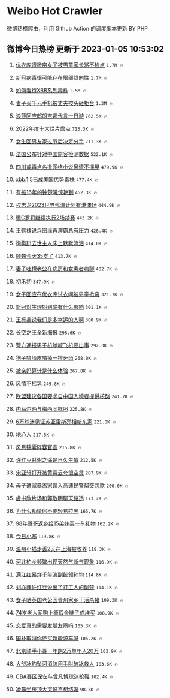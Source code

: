 # Weibo Hot Crawler 



微博热榜爬虫，利用 Github Action 的调度脚本更新 BY PHP 


## 微博今日热榜 更新于 2023-01-05 10:53:02 
1. [优衣库遭掀帘女子被男童家长骂不检点](https://s.weibo.com/weibo?q=%23%E4%BC%98%E8%A1%A3%E5%BA%93%E9%81%AD%E6%8E%80%E5%B8%98%E5%A5%B3%E5%AD%90%E8%A2%AB%E7%94%B7%E7%AB%A5%E5%AE%B6%E9%95%BF%E9%AA%82%E4%B8%8D%E6%A3%80%E7%82%B9%23&t=31&band_rank=1&Refer=top) `1.7M 🔥` 

1. [新冠病毒很可能存在眼部趋向性](https://s.weibo.com/weibo?q=%23%E6%96%B0%E5%86%A0%E7%97%85%E6%AF%92%E5%BE%88%E5%8F%AF%E8%83%BD%E5%AD%98%E5%9C%A8%E7%9C%BC%E9%83%A8%E8%B6%8B%E5%90%91%E6%80%A7%23&t=31&band_rank=2&Refer=top) `1.7M 🔥` 

1. [如何看待XBB系列毒株](https://s.weibo.com/weibo?q=%23%E5%A6%82%E4%BD%95%E7%9C%8B%E5%BE%85XBB%E7%B3%BB%E5%88%97%E6%AF%92%E6%A0%AA%23&t=31&band_rank=3&Refer=top) `1.5M 🔥` 

1. [妻子买千元手机被丈夫按头砸柜台](https://s.weibo.com/weibo?q=%23%E5%A6%BB%E5%AD%90%E4%B9%B0%E5%8D%83%E5%85%83%E6%89%8B%E6%9C%BA%E8%A2%AB%E4%B8%88%E5%A4%AB%E6%8C%89%E5%A4%B4%E7%A0%B8%E6%9F%9C%E5%8F%B0%23&t=31&band_rank=4&Refer=top) `1.3M 🔥` 

1. [浪莎回应郎朗吉娜代言一日游](https://s.weibo.com/weibo?q=%23%E6%B5%AA%E8%8E%8E%E5%9B%9E%E5%BA%94%E9%83%8E%E6%9C%97%E5%90%89%E5%A8%9C%E4%BB%A3%E8%A8%80%E4%B8%80%E6%97%A5%E6%B8%B8%23&t=31&band_rank=5&Refer=top) `762.5K 🔥` 

1. [2022年度十大烂片盘点](https://s.weibo.com/weibo?q=%232022%E5%B9%B4%E5%BA%A6%E5%8D%81%E5%A4%A7%E7%83%82%E7%89%87%E7%9B%98%E7%82%B9%23&t=31&band_rank=6&Refer=top) `713.3K 🔥` 

1. [女生回男友家过节后决定分手](https://s.weibo.com/weibo?q=%23%E5%A5%B3%E7%94%9F%E5%9B%9E%E7%94%B7%E5%8F%8B%E5%AE%B6%E8%BF%87%E8%8A%82%E5%90%8E%E5%86%B3%E5%AE%9A%E5%88%86%E6%89%8B%23&t=31&band_rank=7&Refer=top) `711.3K 🔥` 

1. [法国公布针对中国旅客检测数据](https://s.weibo.com/weibo?q=%23%E6%B3%95%E5%9B%BD%E5%85%AC%E5%B8%83%E9%92%88%E5%AF%B9%E4%B8%AD%E5%9B%BD%E6%97%85%E5%AE%A2%E6%A3%80%E6%B5%8B%E6%95%B0%E6%8D%AE%23&t=31&band_rank=8&Refer=top) `522.1K 🔥` 

1. [四川戒毒点名批网络小说风情不摇晃](https://s.weibo.com/weibo?q=%23%E5%9B%9B%E5%B7%9D%E6%88%92%E6%AF%92%E7%82%B9%E5%90%8D%E6%89%B9%E7%BD%91%E7%BB%9C%E5%B0%8F%E8%AF%B4%E9%A3%8E%E6%83%85%E4%B8%8D%E6%91%87%E6%99%83%23&t=31&band_rank=9&Refer=top) `479.9K 🔥` 

1. [xbb.1.5已成美国优势毒株](https://s.weibo.com/weibo?q=%23xbb.1.5%E5%B7%B2%E6%88%90%E7%BE%8E%E5%9B%BD%E4%BC%98%E5%8A%BF%E6%AF%92%E6%A0%AA%23&t=31&band_rank=10&Refer=top) `477.4K 🔥` 

1. [有被16年的钟楚曦惊艳到](https://s.weibo.com/weibo?q=%23%E6%9C%89%E8%A2%AB16%E5%B9%B4%E7%9A%84%E9%92%9F%E6%A5%9A%E6%9B%A6%E6%83%8A%E8%89%B3%E5%88%B0%23&t=31&band_rank=11&Refer=top) `452.3K 🔥` 

1. [权志龙2023世界巡演计划有港澳场](https://s.weibo.com/weibo?q=%23%E6%9D%83%E5%BF%97%E9%BE%992023%E4%B8%96%E7%95%8C%E5%B7%A1%E6%BC%94%E8%AE%A1%E5%88%92%E6%9C%89%E6%B8%AF%E6%BE%B3%E5%9C%BA%23&t=31&band_rank=12&Refer=top) `444.9K 🔥` 

1. [曝C罗将继续执行2场禁赛](https://s.weibo.com/weibo?q=%23%E6%9B%9DC%E7%BD%97%E5%B0%86%E7%BB%A7%E7%BB%AD%E6%89%A7%E8%A1%8C2%E5%9C%BA%E7%A6%81%E8%B5%9B%23&t=31&band_rank=13&Refer=top) `443.2K 🔥` 

1. [王鹤棣说浮图缘再演霸总有压力](https://s.weibo.com/weibo?q=%23%E7%8E%8B%E9%B9%A4%E6%A3%A3%E8%AF%B4%E6%B5%AE%E5%9B%BE%E7%BC%98%E5%86%8D%E6%BC%94%E9%9C%B8%E6%80%BB%E6%9C%89%E5%8E%8B%E5%8A%9B%23&t=31&band_rank=14&Refer=top) `428.4K 🔥` 

1. [狗狗趴去世主人床上默默流泪](https://s.weibo.com/weibo?q=%23%E7%8B%97%E7%8B%97%E8%B6%B4%E5%8E%BB%E4%B8%96%E4%B8%BB%E4%BA%BA%E5%BA%8A%E4%B8%8A%E9%BB%98%E9%BB%98%E6%B5%81%E6%B3%AA%23&t=31&band_rank=15&Refer=top) `414.0K 🔥` 

1. [顾魏今天35岁了](https://s.weibo.com/weibo?q=%23%E9%A1%BE%E9%AD%8F%E4%BB%8A%E5%A4%A935%E5%B2%81%E4%BA%86%23&t=31&band_rank=16&Refer=top) `413.7K 🔥` 

1. [妻子吐槽老公在病房和女患者嗨聊](https://s.weibo.com/weibo?q=%23%E5%A6%BB%E5%AD%90%E5%90%90%E6%A7%BD%E8%80%81%E5%85%AC%E5%9C%A8%E7%97%85%E6%88%BF%E5%92%8C%E5%A5%B3%E6%82%A3%E8%80%85%E5%97%A8%E8%81%8A%23&t=31&band_rank=17&Refer=top) `402.7K 🔥` 

1. [初禾初](https://s.weibo.com/weibo?q=%23%E5%88%9D%E7%A6%BE%E5%88%9D%23&t=31&band_rank=18&Refer=top) `347.9K 🔥` 

1. [女子回应在优衣库试衣间被男童掀帘](https://s.weibo.com/weibo?q=%23%E5%A5%B3%E5%AD%90%E5%9B%9E%E5%BA%94%E5%9C%A8%E4%BC%98%E8%A1%A3%E5%BA%93%E8%AF%95%E8%A1%A3%E9%97%B4%E8%A2%AB%E7%94%B7%E7%AB%A5%E6%8E%80%E5%B8%98%23&t=31&band_rank=19&Refer=top) `321.7K 🔥` 

1. [新冠对生理期到底有什么影响](https://s.weibo.com/weibo?q=%23%E6%96%B0%E5%86%A0%E5%AF%B9%E7%94%9F%E7%90%86%E6%9C%9F%E5%88%B0%E5%BA%95%E6%9C%89%E4%BB%80%E4%B9%88%E5%BD%B1%E5%93%8D%23&t=31&band_rank=20&Refer=top) `301.1K 🔥` 

1. [王栎鑫说我们是多幸运的人啊](https://s.weibo.com/weibo?q=%23%E7%8E%8B%E6%A0%8E%E9%91%AB%E8%AF%B4%E6%88%91%E4%BB%AC%E6%98%AF%E5%A4%9A%E5%B9%B8%E8%BF%90%E7%9A%84%E4%BA%BA%E5%95%8A%23&t=31&band_rank=21&Refer=top) `300.9K 🔥` 

1. [长空之王全新海报](https://s.weibo.com/weibo?q=%23%E9%95%BF%E7%A9%BA%E4%B9%8B%E7%8E%8B%E5%85%A8%E6%96%B0%E6%B5%B7%E6%8A%A5%23&t=31&band_rank=22&Refer=top) `298.6K 🔥` 

1. [警方通报男子机舱喊飞机要出事](https://s.weibo.com/weibo?q=%23%E8%AD%A6%E6%96%B9%E9%80%9A%E6%8A%A5%E7%94%B7%E5%AD%90%E6%9C%BA%E8%88%B1%E5%96%8A%E9%A3%9E%E6%9C%BA%E8%A6%81%E5%87%BA%E4%BA%8B%23&t=31&band_rank=23&Refer=top) `292.3K 🔥` 

1. [狗子啃墙皮啃掉一排牙齿](https://s.weibo.com/weibo?q=%23%E7%8B%97%E5%AD%90%E5%95%83%E5%A2%99%E7%9A%AE%E5%95%83%E6%8E%89%E4%B8%80%E6%8E%92%E7%89%99%E9%BD%BF%23&t=31&band_rank=24&Refer=top) `268.0K 🔥` 

1. [被亲妈算计是什么体验](https://s.weibo.com/weibo?q=%23%E8%A2%AB%E4%BA%B2%E5%A6%88%E7%AE%97%E8%AE%A1%E6%98%AF%E4%BB%80%E4%B9%88%E4%BD%93%E9%AA%8C%23&t=31&band_rank=25&Refer=top) `267.8K 🔥` 

1. [风情不摇晃](https://s.weibo.com/weibo?q=%23%E9%A3%8E%E6%83%85%E4%B8%8D%E6%91%87%E6%99%83%23&t=31&band_rank=26&Refer=top) `249.8K 🔥` 

1. [欧盟建议各国要求自中国入境者提供核酸](https://s.weibo.com/weibo?q=%23%E6%AC%A7%E7%9B%9F%E5%BB%BA%E8%AE%AE%E5%90%84%E5%9B%BD%E8%A6%81%E6%B1%82%E8%87%AA%E4%B8%AD%E5%9B%BD%E5%85%A5%E5%A2%83%E8%80%85%E6%8F%90%E4%BE%9B%E6%A0%B8%E9%85%B8%23&t=31&band_rank=27&Refer=top) `241.7K 🔥` 

1. [内马尔晒与梅西同框照](https://s.weibo.com/weibo?q=%23%E5%86%85%E9%A9%AC%E5%B0%94%E6%99%92%E4%B8%8E%E6%A2%85%E8%A5%BF%E5%90%8C%E6%A1%86%E7%85%A7%23&t=31&band_rank=28&Refer=top) `225.8K 🔥` 

1. [6万球迷见证苏亚雷斯亮相新东家](https://s.weibo.com/weibo?q=%236%E4%B8%87%E7%90%83%E8%BF%B7%E8%A7%81%E8%AF%81%E8%8B%8F%E4%BA%9A%E9%9B%B7%E6%96%AF%E4%BA%AE%E7%9B%B8%E6%96%B0%E4%B8%9C%E5%AE%B6%23&t=31&band_rank=29&Refer=top) `221.0K 🔥` 

1. [地心人](https://s.weibo.com/weibo?q=%E5%9C%B0%E5%BF%83%E4%BA%BA&t=31&band_rank=30&Refer=top) `217.5K 🔥` 

1. [风月锦囊阵容官宣](https://s.weibo.com/weibo?q=%23%E9%A3%8E%E6%9C%88%E9%94%A6%E5%9B%8A%E9%98%B5%E5%AE%B9%E5%AE%98%E5%AE%A3%23&t=31&band_rank=31&Refer=top) `215.8K 🔥` 

1. [许红豆对谢之遥是日久生情](https://s.weibo.com/weibo?q=%23%E8%AE%B8%E7%BA%A2%E8%B1%86%E5%AF%B9%E8%B0%A2%E4%B9%8B%E9%81%A5%E6%98%AF%E6%97%A5%E4%B9%85%E7%94%9F%E6%83%85%23&t=31&band_rank=32&Refer=top) `212.5K 🔥` 

1. [宋亚轩打开被黄霄云夸很空灵](https://s.weibo.com/weibo?q=%23%E5%AE%8B%E4%BA%9A%E8%BD%A9%E6%89%93%E5%BC%80%E8%A2%AB%E9%BB%84%E9%9C%84%E4%BA%91%E5%A4%B8%E5%BE%88%E7%A9%BA%E7%81%B5%23&t=31&band_rank=33&Refer=top) `207.9K 🔥` 

1. [母子遭家暴离家误入高速民警帮交罚款](https://s.weibo.com/weibo?q=%23%E6%AF%8D%E5%AD%90%E9%81%AD%E5%AE%B6%E6%9A%B4%E7%A6%BB%E5%AE%B6%E8%AF%AF%E5%85%A5%E9%AB%98%E9%80%9F%E6%B0%91%E8%AD%A6%E5%B8%AE%E4%BA%A4%E7%BD%9A%E6%AC%BE%23&t=31&band_rank=34&Refer=top) `200.0K 🔥` 

1. [虞书欣片场和郭敬明聊天路透](https://s.weibo.com/weibo?q=%23%E8%99%9E%E4%B9%A6%E6%AC%A3%E7%89%87%E5%9C%BA%E5%92%8C%E9%83%AD%E6%95%AC%E6%98%8E%E8%81%8A%E5%A4%A9%E8%B7%AF%E9%80%8F%23&t=31&band_rank=35&Refer=top) `173.2K 🔥` 

1. [为什么劝情侣不要轻易拉黑](https://s.weibo.com/weibo?q=%23%E4%B8%BA%E4%BB%80%E4%B9%88%E5%8A%9D%E6%83%85%E4%BE%A3%E4%B8%8D%E8%A6%81%E8%BD%BB%E6%98%93%E6%8B%89%E9%BB%91%23&t=31&band_rank=36&Refer=top) `165.7K 🔥` 

1. [98年哥哥返乡给15弟妹买一车礼物](https://s.weibo.com/weibo?q=%2398%E5%B9%B4%E5%93%A5%E5%93%A5%E8%BF%94%E4%B9%A1%E7%BB%9915%E5%BC%9F%E5%A6%B9%E4%B9%B0%E4%B8%80%E8%BD%A6%E7%A4%BC%E7%89%A9%23&t=31&band_rank=37&Refer=top) `162.2K 🔥` 

1. [今日小寒](https://s.weibo.com/weibo?q=%23%E4%BB%8A%E6%97%A5%E5%B0%8F%E5%AF%92%23&t=31&band_rank=38&Refer=top) `119.8K 🔥` 

1. [温州小猫走丢2天在上海被收养](https://s.weibo.com/weibo?q=%23%E6%B8%A9%E5%B7%9E%E5%B0%8F%E7%8C%AB%E8%B5%B0%E4%B8%A22%E5%A4%A9%E5%9C%A8%E4%B8%8A%E6%B5%B7%E8%A2%AB%E6%94%B6%E5%85%BB%23&t=31&band_rank=39&Refer=top) `118.3K 🔥` 

1. [河北柏乡频繁出现天然气断气现象](https://s.weibo.com/weibo?q=%23%E6%B2%B3%E5%8C%97%E6%9F%8F%E4%B9%A1%E9%A2%91%E7%B9%81%E5%87%BA%E7%8E%B0%E5%A4%A9%E7%84%B6%E6%B0%94%E6%96%AD%E6%B0%94%E7%8E%B0%E8%B1%A1%23&t=31&band_rank=40&Refer=top) `116.9K 🔥` 

1. [满江红易烊千玺演副统领孙均](https://s.weibo.com/weibo?q=%23%E6%BB%A1%E6%B1%9F%E7%BA%A2%E6%98%93%E7%83%8A%E5%8D%83%E7%8E%BA%E6%BC%94%E5%89%AF%E7%BB%9F%E9%A2%86%E5%AD%99%E5%9D%87%23&t=31&band_rank=41&Refer=top) `114.8K 🔥` 

1. [刘亦菲许红豆说出了打工人的酸楚](https://s.weibo.com/weibo?q=%23%E5%88%98%E4%BA%A6%E8%8F%B2%E8%AE%B8%E7%BA%A2%E8%B1%86%E8%AF%B4%E5%87%BA%E4%BA%86%E6%89%93%E5%B7%A5%E4%BA%BA%E7%9A%84%E9%85%B8%E6%A5%9A%23&t=31&band_rank=42&Refer=top) `114.1K 🔥` 

1. [女子晒英国老公回贵州家乡干活杀猪](https://s.weibo.com/weibo?q=%23%E5%A5%B3%E5%AD%90%E6%99%92%E8%8B%B1%E5%9B%BD%E8%80%81%E5%85%AC%E5%9B%9E%E8%B4%B5%E5%B7%9E%E5%AE%B6%E4%B9%A1%E5%B9%B2%E6%B4%BB%E6%9D%80%E7%8C%AA%23&t=31&band_rank=43&Refer=top) `109.3K 🔥` 

1. [74岁老人网购上瘾假金链子成堆买](https://s.weibo.com/weibo?q=%2374%E5%B2%81%E8%80%81%E4%BA%BA%E7%BD%91%E8%B4%AD%E4%B8%8A%E7%98%BE%E5%81%87%E9%87%91%E9%93%BE%E5%AD%90%E6%88%90%E5%A0%86%E4%B9%B0%23&t=31&band_rank=44&Refer=top) `108.9K 🔥` 

1. [恋爱真的需要发朋友圈吗](https://s.weibo.com/weibo?q=%23%E6%81%8B%E7%88%B1%E7%9C%9F%E7%9A%84%E9%9C%80%E8%A6%81%E5%8F%91%E6%9C%8B%E5%8F%8B%E5%9C%88%E5%90%97%23&t=31&band_rank=45&Refer=top) `105.3K 🔥` 

1. [国补取消你还买新能源车吗](https://s.weibo.com/weibo?q=%23%E5%9B%BD%E8%A1%A5%E5%8F%96%E6%B6%88%E4%BD%A0%E8%BF%98%E4%B9%B0%E6%96%B0%E8%83%BD%E6%BA%90%E8%BD%A6%E5%90%97%23&t=31&band_rank=46&Refer=top) `105.2K 🔥` 

1. [北京骑手小哥一年跑2万单年入20万](https://s.weibo.com/weibo?q=%23%E5%8C%97%E4%BA%AC%E9%AA%91%E6%89%8B%E5%B0%8F%E5%93%A5%E4%B8%80%E5%B9%B4%E8%B7%912%E4%B8%87%E5%8D%95%E5%B9%B4%E5%85%A520%E4%B8%87%23&t=31&band_rank=47&Refer=top) `103.9K 🔥` 

1. [大爷冰钓坠河消防用手肘破冰救人](https://s.weibo.com/weibo?q=%23%E5%A4%A7%E7%88%B7%E5%86%B0%E9%92%93%E5%9D%A0%E6%B2%B3%E6%B6%88%E9%98%B2%E7%94%A8%E6%89%8B%E8%82%98%E7%A0%B4%E5%86%B0%E6%95%91%E4%BA%BA%23&t=31&band_rank=48&Refer=top) `103.6K 🔥` 

1. [CBA赛区保安与曾凡博球迷抢鞋](https://s.weibo.com/weibo?q=%23CBA%E8%B5%9B%E5%8C%BA%E4%BF%9D%E5%AE%89%E4%B8%8E%E6%9B%BE%E5%87%A1%E5%8D%9A%E7%90%83%E8%BF%B7%E6%8A%A2%E9%9E%8B%23&t=31&band_rank=49&Refer=top) `102.4K 🔥` 

1. [凌晨坐房顶大哭说不想结婚](https://s.weibo.com/weibo?q=%23%E5%87%8C%E6%99%A8%E5%9D%90%E6%88%BF%E9%A1%B6%E5%A4%A7%E5%93%AD%E8%AF%B4%E4%B8%8D%E6%83%B3%E7%BB%93%E5%A9%9A%23&t=31&band_rank=50&Refer=top) `98.3K 🔥` 


